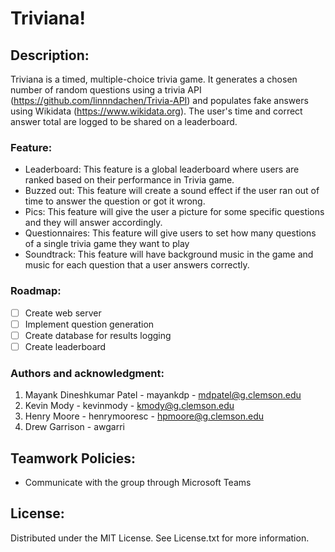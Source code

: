 # Triviana!

## Description:

Triviana is a timed, multiple-choice trivia game. It generates a chosen number of random questions using a trivia API (https://github.com/linnndachen/Trivia-API) and populates fake answers using Wikidata (https://www.wikidata.org). The user's time and correct answer total are logged to be shared on a leaderboard. 

### Feature: 

- Leaderboard: This feature is a global leaderboard where users are ranked based on their performance in Trivia game.
- Buzzed out: This feature will create a sound effect if the user ran out of time to answer the question or got it wrong.
- Pics: This feature will give the user a picture for some specific questions and they will answer accordingly.
- Questionnaires: This feature will give users to set how many questions of a single trivia game they want to play
- Soundtrack: This feature will have background music in the game and music for each question that a user answers correctly. 

### Roadmap:
- [ ] Create web server
- [ ] Implement question generation
- [ ] Create database for results logging
- [ ] Create leaderboard

### Authors and acknowledgment:

1. Mayank Dineshkumar Patel - mayankdp - mdpatel@g.clemson.edu
2. Kevin Mody - kevinmody - kmody@g.clemson.edu
3. Henry Moore - henrymooresc - hpmoore@g.clemson.edu
4. Drew Garrison - awgarri

## Teamwork Policies:

- Communicate with the group through Microsoft Teams

## License:

Distributed under the MIT License. See License.txt for more information.

